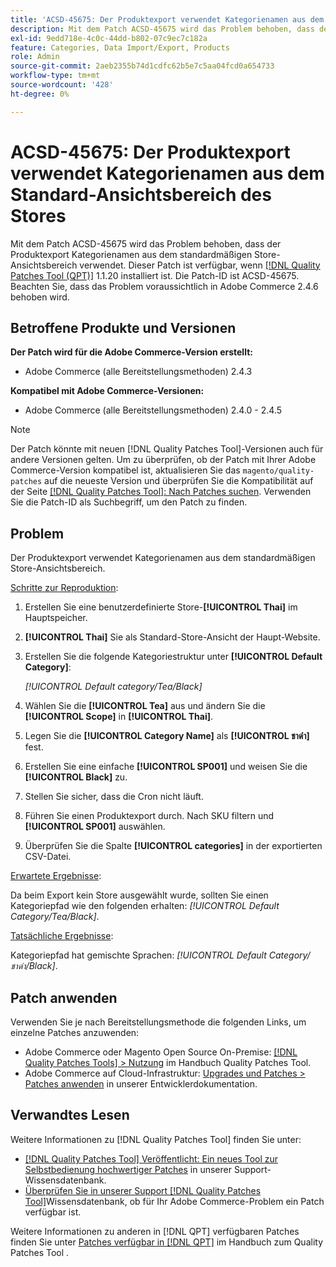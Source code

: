 ```yaml
---
title: 'ACSD-45675: Der Produktexport verwendet Kategorienamen aus dem Standard-Ansichtsbereich des Stores'
description: Mit dem Patch ACSD-45675 wird das Problem behoben, dass der Produktexport Kategorienamen aus dem standardmäßigen Store-Ansichtsbereich verwendet. Dieser Patch ist verfügbar, wenn das [Quality Patches Tool (QPT)](/help/announcements/adobe-commerce-announcements/magento-quality-patches-released-new-tool-to-self-serve-quality-patches.md) 1.1.20 installiert ist. Die Patch-ID ist ACSD-45675. Beachten Sie, dass das Problem voraussichtlich in Adobe Commerce 2.4.6 behoben wird.
exl-id: 9edd718e-4c0c-44dd-b802-07c9ec7c182a
feature: Categories, Data Import/Export, Products
role: Admin
source-git-commit: 2aeb2355b74d1cdfc62b5e7c5aa04fcd0a654733
workflow-type: tm+mt
source-wordcount: '428'
ht-degree: 0%

---
```


# ACSD-45675: Der Produktexport verwendet Kategorienamen aus dem Standard-Ansichtsbereich des Stores

Mit dem Patch ACSD-45675 wird das Problem behoben, dass der Produktexport Kategorienamen aus dem standardmäßigen Store-Ansichtsbereich verwendet. Dieser Patch ist verfügbar, wenn [[!DNL Quality Patches Tool (QPT)]](/help/announcements/adobe-commerce-announcements/magento-quality-patches-released-new-tool-to-self-serve-quality-patches.md) 1.1.20 installiert ist. Die Patch-ID ist ACSD-45675. Beachten Sie, dass das Problem voraussichtlich in Adobe Commerce 2.4.6 behoben wird.

## Betroffene Produkte und Versionen

**Der Patch wird für die Adobe Commerce-Version erstellt:**

* Adobe Commerce (alle Bereitstellungsmethoden) 2.4.3

**Kompatibel mit Adobe Commerce-Versionen:**

* Adobe Commerce (alle Bereitstellungsmethoden) 2.4.0 - 2.4.5

>[!NOTE]
>
>Der Patch könnte mit neuen [!DNL Quality Patches Tool]-Versionen auch für andere Versionen gelten. Um zu überprüfen, ob der Patch mit Ihrer Adobe Commerce-Version kompatibel ist, aktualisieren Sie das `magento/quality-patches` auf die neueste Version und überprüfen Sie die Kompatibilität auf der Seite [[!DNL Quality Patches Tool]: Nach Patches suchen](https://experienceleague.adobe.com/tools/commerce-quality-patches/index.html?lang=de). Verwenden Sie die Patch-ID als Suchbegriff, um den Patch zu finden.

## Problem

Der Produktexport verwendet Kategorienamen aus dem standardmäßigen Store-Ansichtsbereich.

<u>Schritte zur Reproduktion</u>:

1. Erstellen Sie eine benutzerdefinierte Store-**[!UICONTROL Thai]** im Hauptspeicher.
1. **[!UICONTROL Thai]** Sie als Standard-Store-Ansicht der Haupt-Website.
1. Erstellen Sie die folgende Kategoriestruktur unter **[!UICONTROL Default Category]**:

   *[!UICONTROL Default category/Tea/Black]*

1. Wählen Sie die **[!UICONTROL Tea]** aus und ändern Sie die **[!UICONTROL Scope]** in **[!UICONTROL Thai]**.
1. Legen Sie die **[!UICONTROL Category Name]** als **[!UICONTROL ชาดำ]** fest.
1. Erstellen Sie eine einfache **[!UICONTROL SP001]** und weisen Sie die **[!UICONTROL Black]** zu.
1. Stellen Sie sicher, dass die Cron nicht läuft.
1. Führen Sie einen Produktexport durch. Nach SKU filtern und **[!UICONTROL SP001]** auswählen.
1. Überprüfen Sie die Spalte **[!UICONTROL categories]** in der exportierten CSV-Datei.

<u>Erwartete Ergebnisse</u>:

Da beim Export kein Store ausgewählt wurde, sollten Sie einen Kategoriepfad wie den folgenden erhalten: *[!UICONTROL Default Category/Tea/Black]*.

<u>Tatsächliche Ergebnisse</u>:

Kategoriepfad hat gemischte Sprachen: *[!UICONTROL Default Category/ชาดำ/Black]*.

## Patch anwenden

Verwenden Sie je nach Bereitstellungsmethode die folgenden Links, um einzelne Patches anzuwenden:

* Adobe Commerce oder Magento Open Source On-Premise: [[!DNL Quality Patches Tools] > Nutzung](https://experienceleague.adobe.com/docs/commerce-operations/tools/quality-patches-tool/usage.html?lang=de) im Handbuch Quality Patches Tool.
* Adobe Commerce auf Cloud-Infrastruktur: [Upgrades und Patches > Patches anwenden](https://experienceleague.adobe.com/de/docs/commerce-cloud-service/user-guide/develop/upgrade/apply-patches) in unserer Entwicklerdokumentation.

## Verwandtes Lesen

Weitere Informationen zu [!DNL Quality Patches Tool] finden Sie unter:

* [[!DNL Quality Patches Tool] Veröffentlicht: Ein neues Tool zur Selbstbedienung hochwertiger Patches](/help/announcements/adobe-commerce-announcements/magento-quality-patches-released-new-tool-to-self-serve-quality-patches.md) in unserer Support-Wissensdatenbank.
* [Überprüfen Sie in unserer Support [!DNL Quality Patches Tool]](https://experienceleague.adobe.com/docs/commerce-knowledge-base/kb/support-tools/patches/check-patch-for-magento-issue-with-magento-quality-patches.html?lang=de)Wissensdatenbank, ob für Ihr Adobe Commerce-Problem ein Patch verfügbar ist.

Weitere Informationen zu anderen in [!DNL QPT] verfügbaren Patches finden Sie unter [Patches verfügbar in [!DNL QPT]](https://experienceleague.adobe.com/tools/commerce-quality-patches/index.html?lang=de) im Handbuch zum Quality Patches Tool .
